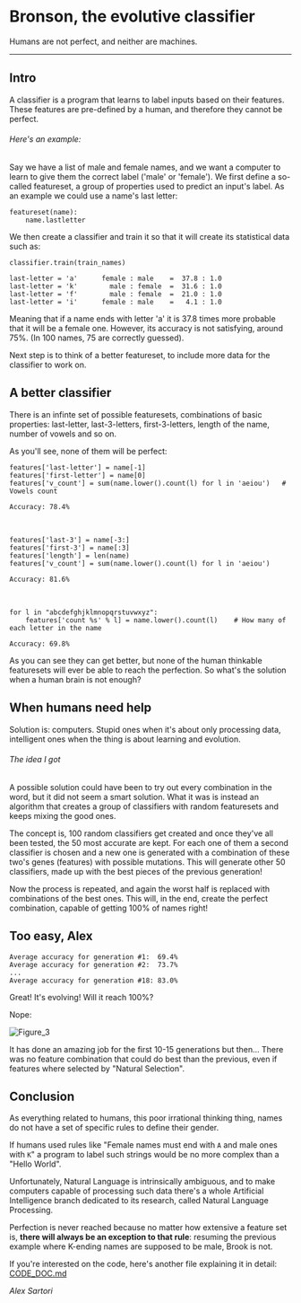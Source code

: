 # Bronson, the evolutive classifier #
Humans are not perfect, and neither are machines.

---

## Intro ##
A classifier is a program that learns to label inputs based on their features. These features are pre-defined by a human, and therefore they cannot be perfect.

###### Here's an example: ######
Say we have a list of male and female names, and we want a computer to learn to give them the correct label ('male' or 'female'). We first define a so-called featureset, a group of properties used to predict an input's label. As an example we could use a name's last letter:

    featureset(name):
        name.lastletter

We then create a classifier and train it so that it will create its statistical data such as:

    classifier.train(train_names)

    last-letter = 'a'      female : male    =  37.8 : 1.0
    last-letter = 'k'        male : female  =  31.6 : 1.0
    last-letter = 'f'        male : female  =  21.0 : 1.0
    last-letter = 'i'      female : male    =   4.1 : 1.0

Meaning that if a name ends with letter 'a' it is 37.8 times more probable that it will be a female one. However, its accuracy is not satisfying, around 75%. (In 100 names, 75 are correctly guessed).

Next step is to think of a better featureset, to include more data for the classifier to work on.

## A better classifier ##
There is an infinte set of possible featuresets, combinations of basic properties: last-letter, last-3-letters, first-3-letters, length of the name, number of vowels and so on.

As you'll see, none of them will be perfect:

    features['last-letter'] = name[-1]
    features['first-letter'] = name[0]
    features['v_count'] = sum(name.lower().count(l) for l in 'aeiou')   # Vowels count

    Accuracy: 78.4%
&nbsp;

    features['last-3'] = name[-3:]
    features['first-3'] = name[:3]
    features['length'] = len(name)
    features['v_count'] = sum(name.lower().count(l) for l in 'aeiou')

    Accuracy: 81.6%
&nbsp;


    for l in "abcdefghjklmnopqrstuvwxyz":
        features['count %s' % l] = name.lower().count(l)    # How many of each letter in the name

    Accuracy: 69.8%

As you can see they can get better, but none of the human thinkable featuresets will ever be able to reach the perfection. So what's the solution when a human brain is not enough?

## When humans need help ##
Solution is: computers. Stupid ones when it's about only processing data, intelligent ones when the thing is about learning and evolution.

###### The idea I got ######
A possible solution could have been to try out every combination in the word, but it did not seem a smart solution. What it was is instead an algorithm that creates a group of classifiers with random featuresets and keeps mixing the good ones.

The concept is, 100 random classifiers get created and once they've all been tested, the 50 most accurate are kept. For each one of them a second classifier is chosen and a new one is generated with a combination of these two's genes (features) with possible mutations. This will generate other 50 classifiers, made up with the best pieces of the previous generation!

Now the process is repeated, and again the worst half is replaced with combinations of the best ones. This will, in the end, create the perfect combination, capable of getting 100% of names right!

## Too easy, Alex ##

    Average accuracy for generation #1:  69.4%
    Average accuracy for generation #2:  73.7%
    ...
    Average accuracy for generation #18: 83.0%

Great! It's evolving! Will it reach 100%?

Nope:

![Figure_3](https://i.imgur.com/VSOcMWS.png)

It has done an amazing job for the first 10-15 generations but then... There was no feature combination that could do best than the previous, even if features where selected by "Natural Selection".

## Conclusion ##
As everything related to humans, this poor irrational thinking thing, names do not have a set of specific rules to define their gender.

If humans used rules like "Female names must end with `A` and male ones with `K`" a program to label such strings would be no more complex than a "Hello World".

Unfortunately, Natural Language is intrinsically ambiguous, and to make computers capable of processing such data there's a whole Artificial Intelligence branch dedicated to its research, called Natural Language Processing.

Perfection is never reached because no matter how extensive a feature set is, **there will always be an exception to that rule**: resuming the previous example where K-ending names are supposed to be male, Brook is not.

If you're interested on the code, here's another file explaining it in detail: [CODE_DOC.md](CODE_DOC.md)

*Alex Sartori*
